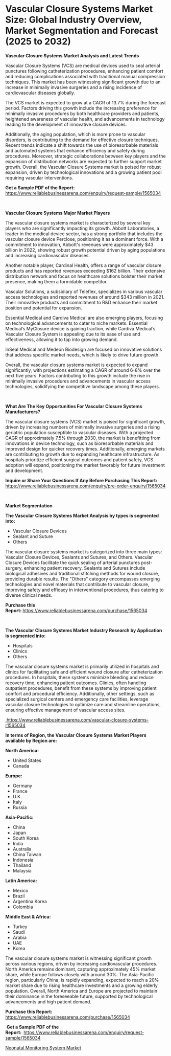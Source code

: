 <p><h1>Vascular Closure Systems Market Size: Global Industry Overview, Market Segmentation and Forecast (2025 to 2032)</h1></p><p><strong>Vascular Closure Systems Market Analysis and Latest Trends</strong></p>
<p><p>Vascular Closure Systems (VCS) are medical devices used to seal arterial punctures following catheterization procedures, enhancing patient comfort and reducing complications associated with traditional manual compression techniques. This market has been witnessing significant growth due to an increase in minimally invasive surgeries and a rising incidence of cardiovascular diseases globally. </p><p>The VCS market is expected to grow at a CAGR of 13.7% during the forecast period. Factors driving this growth include the increasing preference for minimally invasive procedures by both healthcare providers and patients, heightened awareness of vascular health, and advancements in technology leading to the development of innovative closure devices. </p><p>Additionally, the aging population, which is more prone to vascular disorders, is contributing to the demand for effective closure techniques. Recent trends indicate a shift towards the use of bioresorbable materials and automated systems that enhance efficiency and safety during procedures. Moreover, strategic collaborations between key players and the expansion of distribution networks are expected to further support market growth. Overall, the Vascular Closure Systems market is poised for robust expansion, driven by technological innovations and a growing patient pool requiring vascular interventions.</p></p>
<p><strong>Get a Sample PDF of the Report:&nbsp;</strong> <a href="https://www.reliablebusinessarena.com/enquiry/request-sample/1565034?utm_campaign=2819&utm_medium=2&utm_source=Github&utm_content=ia&utm_term=04032025&utm_id=vascular-closure-systems">https://www.reliablebusinessarena.com/enquiry/request-sample/1565034</a></p>
<p>&nbsp;</p>
<p><strong>Vascular Closure Systems Major Market Players</strong></p>
<p><p>The vascular closure systems market is characterized by several key players who are significantly impacting its growth. Abbott Laboratories, a leader in the medical device sector, has a strong portfolio that includes the vascular closure device Perclose, positioning it as a dominant force. With a commitment to innovation, Abbott's revenues were approximately $43 billion in 2022, showing robust growth potential driven by aging populations and increasing cardiovascular diseases.</p><p>Another notable player, Cardinal Health, offers a range of vascular closure products and has reported revenues exceeding $162 billion. Their extensive distribution network and focus on healthcare solutions bolster their market presence, making them a formidable competitor.</p><p>Vascular Solutions, a subsidiary of Teleflex, specializes in various vascular access technologies and reported revenues of around $343 million in 2021. Their innovative products and commitment to R&D enhance their market position and potential for expansion.</p><p>Essential Medical and Cardiva Medical are also emerging players, focusing on technological advancements to cater to niche markets. Essential Medical’s MyClosure device is gaining traction, while Cardiva Medical’s Vascular Closure System is appealing due to its ease of use and effectiveness, allowing it to tap into growing demand.</p><p>InSeal Medical and Medeon Biodesign are focused on innovative solutions that address specific market needs, which is likely to drive future growth.</p><p>Overall, the vascular closure systems market is expected to expand significantly, with projections estimating a CAGR of around 6-8% over the next five years. Factors contributing to this growth include the rise in minimally invasive procedures and advancements in vascular access technologies, solidifying the competitive landscape among these players.</p></p>
<p>&nbsp;</p>
<p><strong>What Are The Key Opportunities For Vascular Closure Systems Manufacturers?</strong></p>
<p><p>The vascular closure systems (VCS) market is poised for significant growth, driven by increasing numbers of minimally invasive surgeries and a rising geriatric population susceptible to vascular diseases. With a projected CAGR of approximately 7.5% through 2030, the market is benefitting from innovations in device technology, such as bioresorbable materials and improved design for quicker recovery times. Additionally, emerging markets are contributing to growth due to expanding healthcare infrastructure. As hospitals prioritize efficient surgical outcomes and patient safety, VCS adoption will expand, positioning the market favorably for future investment and development.</p></p>
<p><strong>Inquire or Share Your Questions If Any Before Purchasing This Report:</strong> <a href="https://www.reliablebusinessarena.com/enquiry/pre-order-enquiry/1565034?utm_campaign=2819&utm_medium=2&utm_source=Github&utm_content=ia&utm_term=04032025&utm_id=vascular-closure-systems">https://www.reliablebusinessarena.com/enquiry/pre-order-enquiry/1565034</a></p>
<p>&nbsp;</p>
<p><strong>Market Segmentation</strong></p>
<p><strong>The Vascular Closure Systems Market Analysis by types is segmented into:</strong></p>
<p><ul><li>Vascular Closure Devices</li><li>Sealant and Suture</li><li>Others</li></ul></p>
<p><p>The vascular closure systems market is categorized into three main types: Vascular Closure Devices, Sealants and Sutures, and Others. Vascular Closure Devices facilitate the quick sealing of arterial punctures post-surgery, enhancing patient recovery. Sealants and Sutures include biological adhesives and traditional stitching methods for wound closure, providing durable results. The "Others" category encompasses emerging technologies and novel materials that contribute to vascular closure, improving safety and efficacy in interventional procedures, thus catering to diverse clinical needs.</p></p>
<p><strong>Purchase this Report:&nbsp;</strong><a href="https://www.reliablebusinessarena.com/purchase/1565034?utm_campaign=2819&utm_medium=2&utm_source=Github&utm_content=ia&utm_term=04032025&utm_id=vascular-closure-systems">https://www.reliablebusinessarena.com/purchase/1565034</a></p>
<p>&nbsp;</p>
<p><strong>The Vascular Closure Systems Market Industry Research by Application is segmented into:</strong></p>
<p><ul><li>Hospitals</li><li>Clinics</li><li>Others</li></ul></p>
<p><p>The vascular closure systems market is primarily utilized in hospitals and clinics for facilitating safe and efficient wound closure after catheterization procedures. In hospitals, these systems minimize bleeding and reduce recovery time, enhancing patient outcomes. Clinics, often handling outpatient procedures, benefit from these systems by improving patient comfort and procedural efficiency. Additionally, other settings, such as specialized surgical centers and emergency care facilities, leverage vascular closure technologies to optimize care and streamline operations, ensuring effective management of vascular access sites.</p></p>
<p><a href="https://www.reliablebusinessarena.com/vascular-closure-systems-r1565034?utm_campaign=2819&utm_medium=2&utm_source=Github&utm_content=ia&utm_term=04032025&utm_id=vascular-closure-systems">&nbsp;https://www.reliablebusinessarena.com/vascular-closure-systems-r1565034</a></p>
<p><strong>In terms of Region, the Vascular Closure Systems Market Players available by Region are:</strong></p>
<p>
    <p> <strong> North America: </strong>
        <ul>
            <li>United States</li>
            <li>Canada</li>
        </ul>
        </p> 
    <p> <strong> Europe: </strong>
        <ul>
            <li>Germany</li>
            <li>France</li>
            <li>U.K.</li>
            <li>Italy</li>
            <li>Russia</li>
        </ul>
        </p> 
    <p> <strong> Asia-Pacific: </strong>
        <ul>
            <li>China</li>
            <li>Japan</li>
            <li>South Korea</li>
            <li>India</li>
            <li>Australia</li>
            <li>China Taiwan</li>
            <li>Indonesia</li>
            <li>Thailand</li>
            <li>Malaysia</li>
        </ul>
        </p> 
    <p> <strong> Latin America: </strong>
        <ul>
            <li>Mexico</li>
            <li>Brazil</li>
            <li>Argentina Korea</li>
            <li>Colombia</li>
        </ul>
        </p> 
    <p> <strong> Middle East & Africa: </strong>
        <ul>
            <li>Turkey</li>
            <li>Saudi</li>
            <li>Arabia</li>
            <li>UAE</li>
            <li>Korea</li>
        </ul>
    </p>
    </p>
<p><p>The vascular closure systems market is witnessing significant growth across various regions, driven by increasing cardiovascular procedures. North America remains dominant, capturing approximately 45% market share, while Europe follows closely with around 30%. The Asia-Pacific region, particularly China, is rapidly expanding, expected to reach a 20% market share due to rising healthcare investments and a growing elderly population. Overall, North America and Europe are projected to maintain their dominance in the foreseeable future, supported by technological advancements and high patient demand.</p></p>
<p><strong>Purchase this Report: </strong><a href="https://www.reliablebusinessarena.com/purchase/1565034?utm_campaign=2819&utm_medium=2&utm_source=Github&utm_content=ia&utm_term=04032025&utm_id=vascular-closure-systems">https://www.reliablebusinessarena.com/purchase/1565034</a></p>
<p>&nbsp;<strong>Get a Sample PDF of the Report:&nbsp;&nbsp;</strong><a href="https://www.reliablebusinessarena.com/enquiry/request-sample/1565034?utm_campaign=2819&utm_medium=2&utm_source=Github&utm_content=ia&utm_term=04032025&utm_id=vascular-closure-systems">https://www.reliablebusinessarena.com/enquiry/request-sample/1565034</a></p>
<p><strong></strong></p>
<p><p><a href="https://github.com/abantolemox08/Market-Research-Report-List-1/blob/main/neonatal-monitoring-system-market.md?utm_campaign=2819&utm_medium=2&utm_source=Github&utm_content=ia&utm_term=04032025&utm_id=vascular-closure-systems">Neonatal Monitoring System Market</a></p></p>